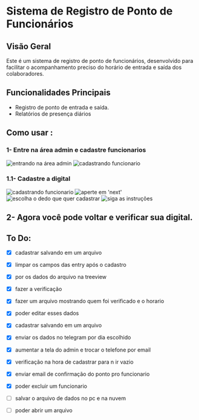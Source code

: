 # Sistema de Registro de Ponto de Funcionários

## Visão Geral

Este é um sistema de registro de ponto de funcionários, desenvolvido para facilitar o acompanhamento preciso do horário de entrada e saída dos colaboradores.

## Funcionalidades Principais

- Registro de ponto de entrada e saída.
- Relatórios de presença diários

## Como usar :

 ### 1- Entre na área admin e cadastre  funcionarios
 ![entrando na área admin](./img//admin.png)
 ![cadastrando funcionario](./img/cadastrando.png)
 ### 1.1- Cadastre a digital
 ![cadastrando funcionario](./img/digital.png)
 ![aperte em 'next'](./img/digital.png)
 ![escolha o dedo que quer cadastrar](./img/digital.png)
 ![siga as instruções](./img/digital.png)

 ## 2- Agora você pode voltar e verificar sua digital.
 

## To Do:
- [X] cadastrar salvando em um arquivo
- [X] limpar os campos das entry após o cadastro
- [X] por os dados do arquivo na treeview
- [X] fazer a verificação
- [X] fazer um arquivo mostrando quem foi verificado e o horario
- [X] poder editar esses dados
- [X] cadastrar salvando em um arquivo
- [X] enviar os dados no telegram por dia escolhido
- [X] aumentar a tela do admin e trocar o telefone por email
- [X] verificação na hora de cadastrar para n ir vazio
- [X] enviar email de confirmação do ponto pro funcionario
- [X] poder excluir um funcionario
- [ ] salvar o arquivo de dados no pc e na nuvem
- [ ] poder abrir um arquivo 


